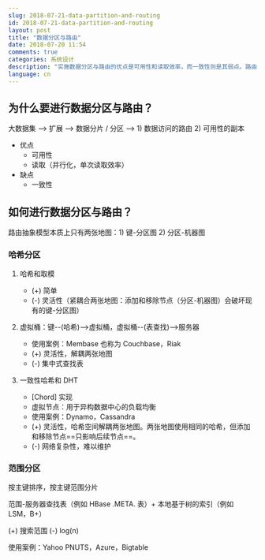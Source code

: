 ```yaml
---
slug: 2018-07-21-data-partition-and-routing
id: 2018-07-21-data-partition-and-routing
layout: post
title: "数据分区与路由"
date: 2018-07-20 11:54
comments: true
categories: 系统设计
description: "实施数据分区与路由的优点是可用性和读取效率，而一致性则是其弱点。路由抽象模型本质上是两张地图：键-分区图和分区-机器图。"
language: cn
---
```


## 为什么要进行数据分区与路由？

大数据集 ⟶ 扩展 ⟶ 数据分片 / 分区 ⟶ 1) 数据访问的路由 2) 可用性的副本

- 优点
    - 可用性
    - 读取（并行化，单次读取效率）
- 缺点
    - 一致性

## 如何进行数据分区与路由？

路由抽象模型本质上只有两张地图：1) 键-分区图 2) 分区-机器图



### 哈希分区

1. 哈希和取模
    - (+) 简单
    - (-) 灵活性（紧耦合两张地图：添加和移除节点（分区-机器图）会破坏现有的键-分区图）

2. 虚拟桶：键--(哈希)-->虚拟桶，虚拟桶--(表查找)-->服务器
    - 使用案例：Membase 也称为 Couchbase，Riak
    - (+) 灵活性，解耦两张地图
    - (-) 集中式查找表

3. 一致性哈希和 DHT
    - [Chord] 实现
    - 虚拟节点：用于异构数据中心的负载均衡
    - 使用案例：Dynamo，Cassandra
    - (+) 灵活性，哈希空间解耦两张地图。两张地图使用相同的哈希，但添加和移除节点==只影响后续节点==。
    - (-) 网络复杂性，难以维护



### 范围分区

按主键排序，按主键范围分片

范围-服务器查找表（例如 HBase .META. 表）+ 本地基于树的索引（例如 LSM，B+）

(+) 搜索范围
(-) log(n)

使用案例：Yahoo PNUTS，Azure，Bigtable